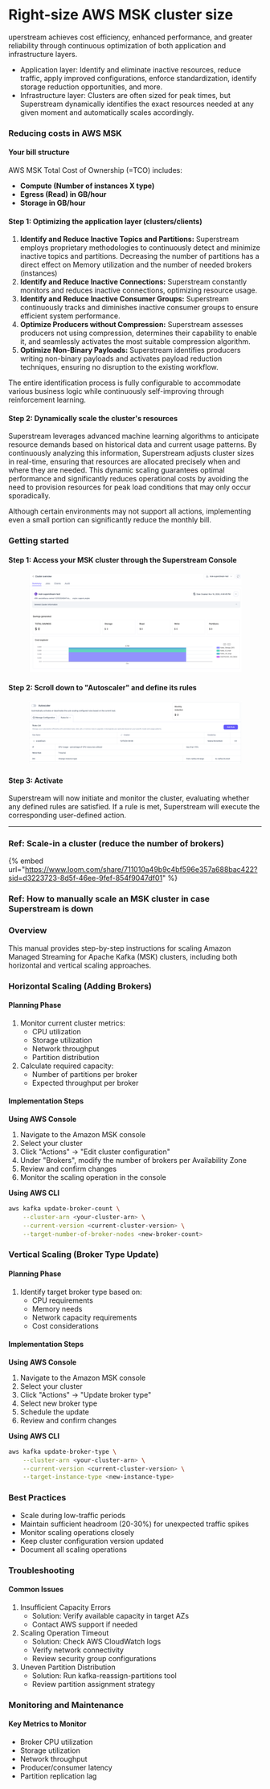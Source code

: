# Right-size AWS MSK cluster size

uperstream achieves cost efficiency, enhanced performance, and greater reliability through continuous optimization of both application and infrastructure layers.

* Application layer: Identify and eliminate inactive resources, reduce traffic, apply improved configurations, enforce standardization, identify storage reduction opportunities, and more.
* Infrastructure layer: Clusters are often sized for peak times, but Superstream dynamically identifies the exact resources needed at any given moment and automatically scales accordingly.

### Reducing costs in AWS MSK

#### Your bill structure

AWS MSK Total Cost of Ownership (=TCO) includes:

* **Compute (Number of instances X type)**
* **Egress (Read) in GB/hour**
* **Storage in GB/hour**

#### Step 1: Optimizing the application layer (clusters/clients)

1. **Identify and Reduce Inactive Topics and Partitions:** Superstream employs proprietary methodologies to continuously detect and minimize inactive topics and partitions. Decreasing the number of partitions has a direct effect on Memory utilization and the number of needed brokers (instances)
2. **Identify and Reduce Inactive Connections:** Superstream constantly monitors and reduces inactive connections, optimizing resource usage.
3. **Identify and Reduce Inactive Consumer Groups:** Superstream continuously tracks and diminishes inactive consumer groups to ensure efficient system performance.
4. **Optimize Producers without Compression:** Superstream assesses producers not using compression, determines their capability to enable it, and seamlessly activates the most suitable compression algorithm.
5. **Optimize Non-Binary Payloads:** Superstream identifies producers writing non-binary payloads and activates payload reduction techniques, ensuring no disruption to the existing workflow.

The entire identification process is fully configurable to accommodate various business logic while continuously self-improving through reinforcement learning.&#x20;

#### Step 2: Dynamically scale the cluster's resources

Superstream leverages advanced machine learning algorithms to anticipate resource demands based on historical data and current usage patterns. By continuously analyzing this information, Superstream adjusts cluster sizes in real-time, ensuring that resources are allocated precisely when and where they are needed. This dynamic scaling guarantees optimal performance and significantly reduces operational costs by avoiding the need to provision resources for peak load conditions that may only occur sporadically.

Although certain environments may not support all actions, implementing even a small portion can significantly reduce the monthly bill.

### Getting started

#### Step 1: Access your MSK cluster through the Superstream Console

<figure><img src="../../.gitbook/assets/Screenshot 2024-12-16 at 13.07.36.png" alt=""><figcaption></figcaption></figure>

#### Step 2: Scroll down to "Autoscaler" and define its rules

<figure><img src="../../.gitbook/assets/Screenshot 2024-12-16 at 13.08.54.png" alt=""><figcaption></figcaption></figure>

#### Step 3: Activate

Superstream will now initiate and monitor the cluster, evaluating whether any defined rules are satisfied. If a rule is met, Superstream will execute the corresponding user-defined action.

***

### Ref: Scale-in a cluster (reduce the number of brokers)

{% embed url="https://www.loom.com/share/711010a49b9c4bf596e357a688bac422?sid=d3223723-8d5f-46ee-9fef-854f9047df01" %}

### Ref: How to manually scale an MSK cluster in case Superstream is down

### Overview

This manual provides step-by-step instructions for scaling Amazon Managed Streaming for Apache Kafka (MSK) clusters, including both horizontal and vertical scaling approaches.

### Horizontal Scaling (Adding Brokers)

#### Planning Phase

1. Monitor current cluster metrics:
   * CPU utilization
   * Storage utilization
   * Network throughput
   * Partition distribution
2. Calculate required capacity:
   * Number of partitions per broker
   * Expected throughput per broker

#### Implementation Steps

**Using AWS Console**

1. Navigate to the Amazon MSK console
2. Select your cluster
3. Click "Actions" → "Edit cluster configuration"
4. Under "Brokers", modify the number of brokers per Availability Zone
5. Review and confirm changes
6. Monitor the scaling operation in the console

**Using AWS CLI**

```bash
aws kafka update-broker-count \
    --cluster-arn <your-cluster-arn> \
    --current-version <current-cluster-version> \
    --target-number-of-broker-nodes <new-broker-count>
```

### Vertical Scaling (Broker Type Update)

#### Planning Phase

1. Identify target broker type based on:
   * CPU requirements
   * Memory needs
   * Network capacity requirements
   * Cost considerations

#### Implementation Steps

**Using AWS Console**

1. Navigate to the Amazon MSK console
2. Select your cluster
3. Click "Actions" → "Update broker type"
4. Select new broker type
5. Schedule the update
6. Review and confirm changes

**Using AWS CLI**

```bash
aws kafka update-broker-type \
    --cluster-arn <your-cluster-arn> \
    --current-version <current-cluster-version> \
    --target-instance-type <new-instance-type>
```

### Best Practices

* Scale during low-traffic periods
* Maintain sufficient headroom (20-30%) for unexpected traffic spikes
* Monitor scaling operations closely
* Keep cluster configuration version updated
* Document all scaling operations

### Troubleshooting

#### Common Issues

1. Insufficient Capacity Errors
   * Solution: Verify available capacity in target AZs
   * Contact AWS support if needed
2. Scaling Operation Timeout
   * Solution: Check AWS CloudWatch logs
   * Verify network connectivity
   * Review security group configurations
3. Uneven Partition Distribution
   * Solution: Run kafka-reassign-partitions tool
   * Review partition assignment strategy

### Monitoring and Maintenance

#### Key Metrics to Monitor

* Broker CPU utilization
* Storage utilization
* Network throughput
* Producer/consumer latency
* Partition replication lag

